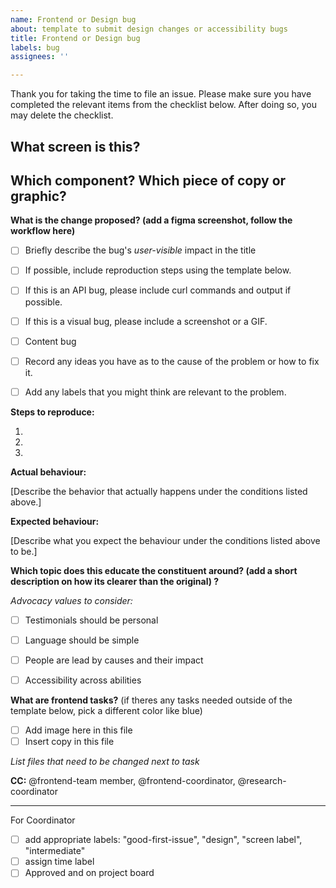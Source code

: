 ```yaml
---
name: Frontend or Design bug
about: template to submit design changes or accessibility bugs
title: Frontend or Design bug
labels: bug
assignees: ''

---
```


Thank you for taking the time to file an issue. Please make sure you have completed the relevant items from the checklist below. After doing so, you may delete the checklist.

## What screen is this?

## Which component? Which piece of copy or graphic?

**What is the change proposed? (add a figma screenshot, follow the workflow here)**


- [ ] Briefly describe the bug's *user-visible* impact in the title
- [ ] If possible, include reproduction steps using the template below.
- [ ] If this is an API bug, please include curl commands and output if possible.
- [ ] If this is a visual bug, please include a screenshot or a GIF.
- [ ] Content bug
- [ ] Record any ideas you have as to the cause of the problem or how to fix it.
- [ ] Add any labels that you might think are relevant to the problem.


**Steps to reproduce:**

1.
2.
3.

**Actual behaviour:**

[Describe the behavior that actually happens under the conditions listed above.]

**Expected behaviour:**

[Describe what you expect the behaviour under the conditions listed above to be.]


**Which topic does this educate the constituent around? (add a short description on how its clearer than the original) ?**

_Advocacy values to consider:_
- [ ] Testimonials should be personal
- [ ] Language should be simple
- [ ] People are lead by causes and their impact
- [ ] Accessibility across abilities 


**What are frontend tasks?** (if theres any tasks needed outside of the template below, pick a different color like blue) 
 - [ ] Add image here in this file 
 - [ ] Insert copy in this file 

_List files that need to be changed next to task_

**CC:** @frontend-team member, @frontend-coordinator, @research-coordinator 

--------------------------
For Coordinator
- [ ] add appropriate labels: "good-first-issue", "design", "screen label", "intermediate"
- [ ] assign time label 
- [ ] Approved and on project board
